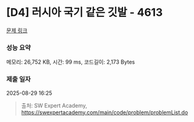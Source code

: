 # [D4] 러시아 국기 같은 깃발 - 4613 

[문제 링크](https://swexpertacademy.com/main/code/problem/problemDetail.do?contestProbId=AWQl9TIK8qoDFAXj) 

### 성능 요약

메모리: 26,752 KB, 시간: 99 ms, 코드길이: 2,173 Bytes

### 제출 일자

2025-08-29 16:25



> 출처: SW Expert Academy, https://swexpertacademy.com/main/code/problem/problemList.do